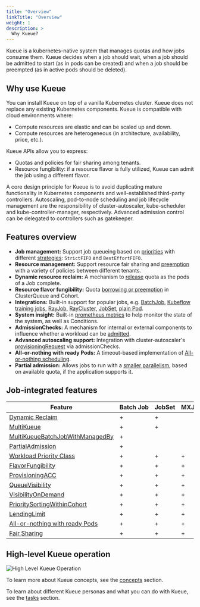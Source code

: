 ```yaml
---
title: "Overview"
linkTitle: "Overview"
weight: 1
description: >
  Why Kueue?
---
```


Kueue is a kubernetes-native system that manages quotas and how jobs consume them. Kueue decides when a job should wait, when a job should be admitted to start (as in pods can be created) and when a job should be preempted (as in active pods should be deleted).

## Why use Kueue

You can install Kueue on top of a vanilla Kubernetes cluster. Kueue does not replace any existing Kubernetes components. Kueue is compatible with cloud environments where:

* Compute resources are elastic and can be scaled up and down.
* Compute resources are heterogeneous (in architecture, availability, price, etc.).

Kueue APIs allow you to express:

* Quotas and policies for fair sharing among tenants.
* Resource fungibility: if a resource flavor is fully utilized, Kueue can admit the job using a different flavor.

A core design principle for Kueue is to avoid duplicating mature functionality in Kubernetes components and well-established third-party controllers. Autoscaling, pod-to-node scheduling and job lifecycle management are the responsibility of cluster-autoscaler, kube-scheduler and kube-controller-manager, respectively. Advanced admission control can be delegated to controllers such as gatekeeper.

## Features overview

- **Job management:** Support job queueing based on [priorities](/docs/concepts/workload/#priority) with different [strategies](/docs/concepts/cluster_queue/#queueing-strategy): `StrictFIFO` and `BestEffortFIFO`.
- **Resource management:** Support resource fair sharing and [preemption](/docs/concepts/cluster_queue/#preemption) with a variety of policies between different tenants.
- **Dynamic resource reclaim:** A mechanism to [release](/docs/concepts/workload/#dynamic-reclaim) quota as the pods of a Job complete.
- **Resource flavor fungibility:** Quota [borrowing or preemption](/docs/concepts/cluster_queue/#flavorfungibility) in ClusterQueue and Cohort.
- **Integrations:** Built-in support for popular jobs, e.g. [BatchJob](/docs/tasks/run/jobs/), [Kubeflow training jobs](/docs/tasks/run/kubeflow/), [RayJob](/docs/tasks/run/rayjobs/), [RayCluster](/docs/tasks/run/rayclusters/), [JobSet](/docs/tasks/run/jobsets/),  [plain Pod](/docs/tasks/run/plain_pods/).
- **System insight:** Built-in [prometheus metrics](/docs/reference/metrics/) to help monitor the state of the system, as well as Conditions.
- **AdmissionChecks:** A mechanism for internal or external components to influence whether a workload can be [admitted](/docs/concepts/admission_check/).
- **Advanced autoscaling support:** Integration with cluster-autoscaler's [provisioningRequest](/docs/admission-check-controllers/provisioning/#job-using-a-provisioningrequest) via admissionChecks.
- **All-or-nothing with ready Pods:** A timeout-based implementation of [All-or-nothing scheduling](/docs/tasks/manage/setup_wait_for_pods_ready/).
- **Partial admission:** Allows jobs to run with a [smaller parallelism](/docs/tasks/run/jobs/#partial-admission), based on available quota, if the application supports it.

## Job-integrated features

| Feature                                                                                                         | Batch&nbsp;Job | JobSet | MXJob | PaddleJob | PytorchJob | TFJob | XGBoostJob | MPIJob | Pod | RayCluster | RayJob |
|-----------------------------------------------------------------------------------------------------------------|----------------|--------|-------|-----------|------------|-------|------------|--------|-----|------------|--------|
| [Dynamic Reclaim](/docs/concepts/workload/#dynamic-reclaim)                                                     | +              | +      |       |           |            |       |            |        | +   |            |        |
| [MultiKueue](/docs/concepts/multikueue/)                                                                        | +              | +      |       | +         | +          | +     | +          |        |     |            |        |
| [MultiKueueBatchJobWithManagedBy](/docs/concepts/multikueue/#multikueuebatchjobwithmanagedby-enabled)           | +              |        |       |           |            |       |            |        |     |            |        |
| [PartialAdmission](/docs/tasks/run/jobs/#partial-admission)                                                     | +              |        |       |           |            |       |            |        |     |            |        |
| [Workload Priority Class](/docs/concepts/workload_priority_class/)                                              | +              | +      | +     | +         | +          | +     | +          | +      |     | +          | +      |
| [FlavorFungibility](/docs/concepts/cluster_queue/#flavorfungibility)                                            | +              | +      | +     | +         | +          | +     | +          | +      | +   | +          | +      |
| [ProvisioningACC](/docs/admission-check-controllers/provisioning/)                                              | +              | +      | +     | +         | +          | +     | +          | +      | +   | +          | +      |
| [QueueVisibility](/docs/tasks/manage/monitor_pending_workloads/pending_workloads_in_status/)                    | +              | +      | +     | +         | +          | +     | +          | +      | +   | +          | +      |
| [VisibilityOnDemand](/docs/tasks/manage/monitor_pending_workloads/pending_workloads_on_demand/)                 | +              | +      | +     | +         | +          | +     | +          | +      | +   | +          | +      |
| [PrioritySortingWithinCohort](/docs/concepts/cluster_queue/#flavors-and-borrowing-semantics)                    | +              | +      | +     | +         | +          | +     | +          | +      | +   | +          | +      |
| [LendingLimit](/docs/concepts/cluster_queue/#lendinglimit)                                                      | +              | +      | +     | +         | +          | +     | +          | +      | +   | +          | +      |
| [All-or-nothing with ready Pods](/docs/concepts/workload/#all-or-nothing-semantics-for-job-resource-assignment) | +              | +      | +     | +         | +          | +     | +          | +      | +   | +          | +      |
| [Fair Sharing](/docs/concepts/preemption/#fair-sharing)                                                         | +              | +      | +     | +         | +          | +     | +          | +      | +   | +          | +      |

## High-level Kueue operation

![High Level Kueue Operation](/images/theory-of-operation.svg)

To learn more about Kueue concepts, see the [concepts](/docs/concepts) section.

To learn about different Kueue personas and what you can do with Kueue, see the [tasks](/docs/tasks) section.
